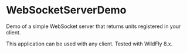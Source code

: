 # WebSocketServerDemo
Demo of a simple WebSocket server that returns units registered in your client.

This application can be used with any client. Tested with WildFly 8.x.
